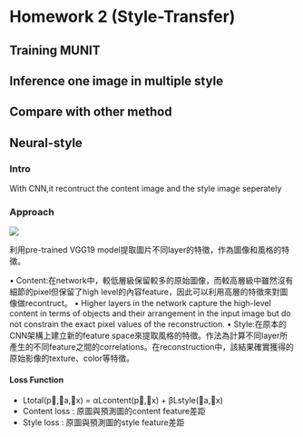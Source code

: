 # Homework 2 (Style-Transfer) 
## Training MUNIT

## Inference one image in multiple style

## Compare with other method
## Neural-style
### Intro
With CNN,it recontruct the content image and the style image seperately
### Approach
![](https://i.imgur.com/SGk7Hwg.png)

利用pre-trained VGG19 model提取圖片不同layer的特徵，作為圖像和風格的特徵。

•	Content:在network中，較低層級保留較多的原始圖像，而較高層級中雖然沒有細節的pixel但保留了high level的內容feature，因此可以利用高層的特徵來對圖像做recontruct。
•	Higher layers in the network capture the high-level content in terms of objects and their arrangement in the input image but do not constrain the exact pixel values of the reconstruction. 
•	Style:在原本的CNN架構上建立新的feature space來提取風格的特徵。作法為計算不同layer所產生的不同feature之間的correlations。在reconstruction中，該結果確實獲得的原始影像的texture、color等特徵。
#### Loss Function
-	Ltotal(p⃗,⃗a,⃗x) = αLcontent(p⃗,⃗x) + βLstyle(⃗a,⃗x)
-	Content loss : 原圖與預測圖的content feature差距
-	Style loss : 原圖與預測圖的style feature差距


